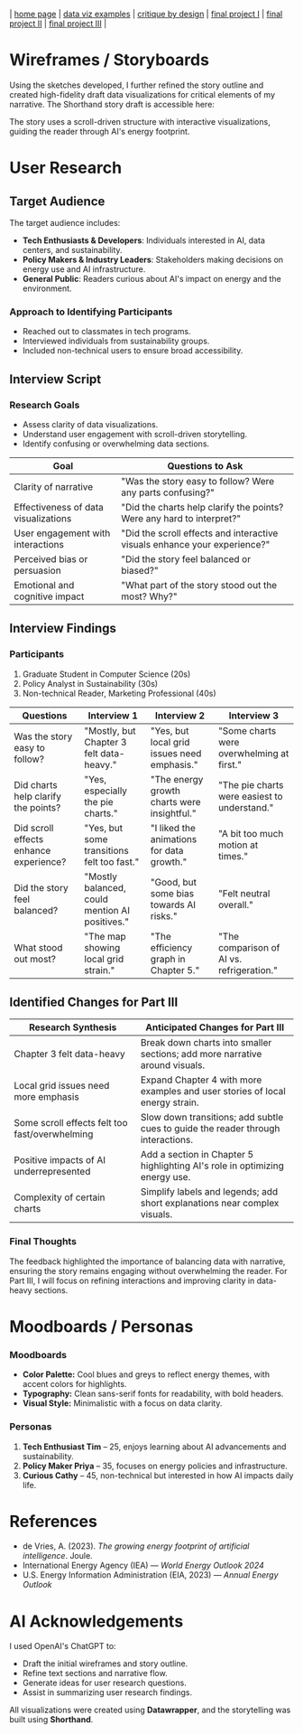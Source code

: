 | [home page](https://aritra1804.github.io/aritra-dataviz-portfolio/) | [data viz examples](dataviz-examples) | [critique by design](critique-by-design) | [final project I](final-project-part-one) | [final project II](final-project-part-two) | [final project III](final-project-part-three) |

# Wireframes / Storyboards

Using the sketches developed, I further refined the story outline and created high-fidelity draft data visualizations for critical elements of my narrative. The Shorthand story draft is accessible here:

<script src="https://carnegiemellon.shorthandstories.com/the-hidden-cost-of-ai-is-ai-really-an-energy-monster/embed.js"></script>

The story uses a scroll-driven structure with interactive visualizations, guiding the reader through AI's energy footprint.

# User Research

## Target Audience
The target audience includes:
- **Tech Enthusiasts & Developers**: Individuals interested in AI, data centers, and sustainability.
- **Policy Makers & Industry Leaders**: Stakeholders making decisions on energy use and AI infrastructure.
- **General Public**: Readers curious about AI's impact on energy and the environment.

### Approach to Identifying Participants
- Reached out to classmates in tech programs.
- Interviewed individuals from sustainability groups.
- Included non-technical users to ensure broad accessibility.

## Interview Script

### Research Goals
- Assess clarity of data visualizations.
- Understand user engagement with scroll-driven storytelling.
- Identify confusing or overwhelming data sections.

| Goal | Questions to Ask |
|------|------------------|
| Clarity of narrative | "Was the story easy to follow? Were any parts confusing?" |
| Effectiveness of data visualizations | "Did the charts help clarify the points? Were any hard to interpret?" |
| User engagement with interactions | "Did the scroll effects and interactive visuals enhance your experience?" |
| Perceived bias or persuasion | "Did the story feel balanced or biased?" |
| Emotional and cognitive impact | "What part of the story stood out the most? Why?" |

## Interview Findings

### Participants
1. Graduate Student in Computer Science (20s)
2. Policy Analyst in Sustainability (30s)
3. Non-technical Reader, Marketing Professional (40s)

| Questions | Interview 1 | Interview 2 | Interview 3 |
|-----------|------------|------------|------------|
| Was the story easy to follow? | "Mostly, but Chapter 3 felt data-heavy." | "Yes, but local grid issues need emphasis." | "Some charts were overwhelming at first." |
| Did charts help clarify the points? | "Yes, especially the pie charts." | "The energy growth charts were insightful." | "The pie charts were easiest to understand." |
| Did scroll effects enhance experience? | "Yes, but some transitions felt too fast." | "I liked the animations for data growth." | "A bit too much motion at times." |
| Did the story feel balanced? | "Mostly balanced, could mention AI positives." | "Good, but some bias towards AI risks." | "Felt neutral overall." |
| What stood out most? | "The map showing local grid strain." | "The efficiency graph in Chapter 5." | "The comparison of AI vs. refrigeration." |

## Identified Changes for Part III

| Research Synthesis | Anticipated Changes for Part III |
|--------------------|----------------------------------|
| Chapter 3 felt data-heavy | Break down charts into smaller sections; add more narrative around visuals. |
| Local grid issues need more emphasis | Expand Chapter 4 with more examples and user stories of local energy strain. |
| Some scroll effects felt too fast/overwhelming | Slow down transitions; add subtle cues to guide the reader through interactions. |
| Positive impacts of AI underrepresented | Add a section in Chapter 5 highlighting AI's role in optimizing energy use. |
| Complexity of certain charts | Simplify labels and legends; add short explanations near complex visuals. |

### Final Thoughts
The feedback highlighted the importance of balancing data with narrative, ensuring the story remains engaging without overwhelming the reader. For Part III, I will focus on refining interactions and improving clarity in data-heavy sections.

# Moodboards / Personas

### Moodboards
- **Color Palette:** Cool blues and greys to reflect energy themes, with accent colors for highlights.
- **Typography:** Clean sans-serif fonts for readability, with bold headers.
- **Visual Style:** Minimalistic with a focus on data clarity.

### Personas
1. **Tech Enthusiast Tim** – 25, enjoys learning about AI advancements and sustainability.
2. **Policy Maker Priya** – 35, focuses on energy policies and infrastructure.
3. **Curious Cathy** – 45, non-technical but interested in how AI impacts daily life.

# References
- de Vries, A. (2023). *The growing energy footprint of artificial intelligence*. Joule.
- International Energy Agency (IEA) — *World Energy Outlook 2024*
- U.S. Energy Information Administration (EIA, 2023) — *Annual Energy Outlook*

# AI Acknowledgements
I used OpenAI's ChatGPT to:
- Draft the initial wireframes and story outline.
- Refine text sections and narrative flow.
- Generate ideas for user research questions.
- Assist in summarizing user research findings.

All visualizations were created using **Datawrapper**, and the storytelling was built using **Shorthand**.



